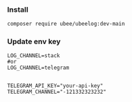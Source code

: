 ### Install
```bash
composer require ubee/ubeelog:dev-main
```

### Update env key
```dotenv
LOG_CHANNEL=stack
#or
LOG_CHANNEL=telegram


TELEGRAM_API_KEY="your-api-key"
TELEGRAM_CHANNEL="-121332323232"
```
